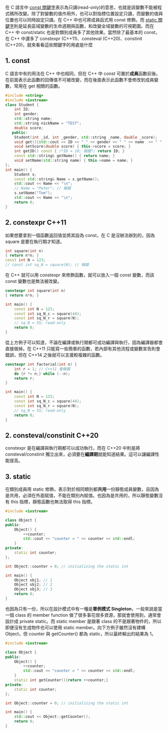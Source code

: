 在 C 語言中 [const 關鍵字](https://github.com/JrPhy/C_tutorial/blob/main/CH7-%E7%94%9F%E5%91%BD%E9%80%B1%E6%9C%9F%E8%88%87%E5%8F%AF%E8%A6%96%E7%AF%84%E5%9C%8D.md#5-%E9%97%9C%E9%8D%B5%E5%AD%97-const)表示為只讀(read-only)的意思，也就是該變數不能被程式碼所改變。除了對變數的值作用外，也可以對指標位置設定只讀，而變數的值與位置也可以同時設定只讀。在 C++ 中也可將成員函式用 const 修飾。而 [static 關鍵字](https://github.com/JrPhy/C_tutorial/blob/main/CH7-%E7%94%9F%E5%91%BD%E9%80%B1%E6%9C%9F%E8%88%87%E5%8F%AF%E8%A6%96%E7%AF%84%E5%9C%8D.md#1-static)則是延長區域變數的生命週期與函數，和改變全域變數的可視範圍。而在 C++ 中 const/static 也是對類別成員多了其他效果。當然除了最基本的 const，在 C++ 中還多了 constexpr (C++11)、consteval (C++20)、constinit (C++20)，就來看看這些關鍵字的用處是什麼

## 1. const
C 語言中有的用法在 C++ 中也相同，但在 C++ 中 const 可置於**成員**函數前後。在前面表示此函數的回傳值不可被改變，而在後面表示此函數不會修改到成員變數，常用在 get 相關的函數。
```cpp
#include <string>
#include <iostream>
class Student {
    int ID;
    int gender;
    std::string name;
    std::string nickName = "TEST";
    double score;
   public:
    Student(int _id, int _gender, std::string _name, double _score);
    void get(){std::cout << ID << " " << gender << " " << name  << " " << score << std::endl;}
    void setScore(double score) { this->score = score; }
    int getID() const { /*ID = 10; 報錯*/ return ID; }
    const std::string& getName() { return name; }
    void setName(std::string name) { this->name = name; }
};
int main() {
    Student s;
    const std::string& Name = s.getName();
    std::cout << Name << "\n";
    // Name = "Peter"; // 報錯
    s.setName("Tom");
    std::cout << Name << "\n";
    return 0;
}
```

## 2. constexpr C++11
如果想要拿到一個函數返回值並將其設為 const，在 C 是沒辦法辦到的，因為 square 是要在執行期才知道。
```cpp
int square(int n)
{ return n*n; }
const int N = 123;
// const int sq_N = square(N); // 報錯
```
在 C++ 就可以用 constexpr 來修飾函數，就可以放入一個 const 變數，而該 const 變數也是無法被改變。
```cpp
constexpr int square(int n)
{ return n*n; }

int main() {
    const int N = 123;
    const int sq_N_c = square(44);
    const int sq_N_r = square(N);
    // sq_N = 55; read-only
    return 0;
}
```
從上方例子可以知道，不論在編譯或執行期都可成功編譯與執行，因為編譯器都會直接做掉。在 C++11 只能寫一些簡單的函數，若內部有其他流程或變數宣告則會錯誤，但在 C++14 之後就可以支援較複雜的函數。
```cpp
constexpr int factorial(int n) {
    int r = 1; // C++11 會報錯
    do {r *= n;} while (--n);
    return r;
}

int main() {
    const int N = 123;
    const int sq_N_c = square(44);
    const int sq_N_r = square(N);
    // sq_N = 55; read-only
    return 0;
}
```

## 2. consteval/constinit C++20
constexpr 是在編譯與執行期都可以成功執行。而在 C++20 中則是將 consteval/constinit 獨立出來，必須要在**編譯期**就能知道結果。這可以讓編譯性能提高。

## 3. static
在類別成員用 static 修飾，表示對於相同類別都**共用**一份靜態成員變數，且因為是共用，必須在外面賦值，不能在類別內賦值。也因為是共用的，所以靜態變數沒有 this 指標，靜態函數也無法取得 this 指標。
```cpp
#include <iostream>

class Object {
public:
    Object() {
        ++counter;
        std::cout << "counter = " << counter << std::endl;
    }
private:
    static int counter;
};

int Object::counter = 0; // initializing the static int

int main() {
    Object obj1; // 1
    Object obj2; // 2 
    Object obj3; // 3
    return 0;
}
```
也因為只有一份，所以在設計模式中有一種是**單例模式 Singleton**，一般來說是當一個 class 的 member function 做了很多事花很多資源，那就會使用到，通常會設計成 private static。而 static member 是跟著 class 的不是跟著物件的，所以即便沒有生成物件也可以使用 static member。向下方例子雖然沒有建構 Object，但 counter 與 getCounter() 都為 static，所以最終輸出的結果為 1。
```cpp
#include <iostream>

class Object {
public:
    Object() {
        ++counter;
        std::cout << "counter = " << counter << std::endl;
    }
    static int getCounter(){return ++counter;}
private:
    static int counter;
};

int Object::counter = 0; // initializing the static int

int main() {
    std::cout << Object::getCounter();
    return 0;
}
```
